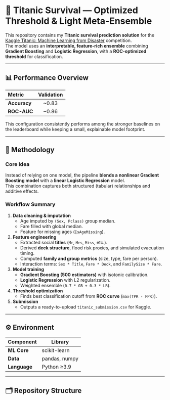 # 🚢 Titanic Survival — Optimized Threshold & Light Meta-Ensemble

This repository contains my **Titanic survival prediction solution** for the [Kaggle Titanic: Machine Learning from Disaster](https://www.kaggle.com/competitions/titanic) competition.  
The model uses an **interpretable, feature-rich ensemble** combining **Gradient Boosting** and **Logistic Regression**, with a **ROC-optimized threshold** for classification.

---

## 📊 Performance Overview

| Metric | Validation |
|:-------|:------------:|
| **Accuracy** | ~0.83 |
| **ROC-AUC** | ~0.86 |

This configuration consistently performs among the stronger baselines on the leaderboard while keeping a small, explainable model footprint.

---

## 🧠 Methodology

### Core Idea
Instead of relying on one model, the pipeline **blends a nonlinear Gradient Boosting model** with a **linear Logistic Regression** model.  
This combination captures both structured (tabular) relationships and additive effects.

### Workflow Summary
1. **Data cleaning & imputation**
   - Age imputed by `(Sex, Pclass)` group median.
   - Fare filled with global median.
   - Feature for missing ages (`IsAgeMissing`).
2. **Feature engineering**
   - Extracted social **titles** (`Mr`, `Mrs`, `Miss`, etc.).
   - Derived **deck structure**, flood risk proxies, and simulated evacuation timing.
   - Computed **family and group metrics** (size, type, fare per person).
   - Interaction terms: `Sex * Title`, `Fare * Deck`, and `FamilySize * Fare`.
3. **Model training**
   - **Gradient Boosting (500 estimators)** with isotonic calibration.
   - **Logistic Regression** with L2 regularization.
   - Weighted ensemble (`0.7 * GB + 0.3 * LR`).
4. **Threshold optimization**
   - Finds best classification cutoff from **ROC curve** (`max(TPR - FPR)`).
5. **Submission**
   - Outputs a ready-to-upload `titanic_submission.csv` for Kaggle.

---

## ⚙️ Environment

| Component | Library |
|------------|----------|
| **ML Core** | scikit-learn |
| **Data** | pandas, numpy |
| **Language** | Python ≥3.9 |

---

## 🗂️ Repository Structure

